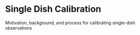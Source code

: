 

# Single Dish Calibration 

Motivation, background, and process for calibrating single-dish observations

